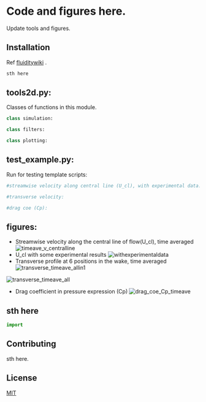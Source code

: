 # Code and figures here.

Update tools and figures.

## Installation

Ref [fluiditywiki](https://github.com/FluidityProject/fluidity/wiki) .

```bash
sth here
```

## tools2d.py:

Classes of functions in this module.

```python
class simulation:

class filters:

class plotting:
```

## test_example.py:

Run for testing template scripts:

```python
#streamwise velocity along central line (U_cl), with experimental data:

#transverse velocity:

#drag coe (Cp):
```


## figures:
* Streamwise velocity along the central line of flow(U_cl), time averaged 
![timeave_v_centralline](figures/timeave_v_centralline.png?raw=true "timeave_v_centralline")
* U_cl with some experimental results
![withexperimentaldata](figures/withexperimentaldata.png?raw=true "withexperimentaldata")
* Transverse profile at 6 positions in the wake, time averaged 
![transverse_timeave_allin1](figures/transverse_timeave_allin1.png?raw=true "transverse_timeave_allin1")

![transverse_timeave_all](figures/transverse_timeave_all.png?raw=true "transverse_timeave_all")
* Drag coefficient in pressure expression (Cp)
![drag_coe_Cp_timeave](figures/drag_coe_Cp_timeave.png?raw=true "drag_coe_Cp_timeave")

## sth here

```python
import
```

## Contributing
sth here.

## License
[MIT](https://choosealicense.com/licenses/mit/)
